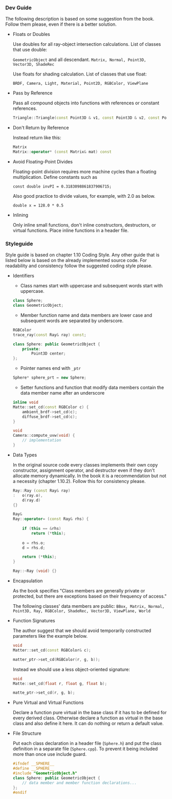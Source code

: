 ### Dev Guide

The following description is based on some suggestion from the book. Follow them please, even if there is a better solution.

* Floats or Doubles

    Use doubles for all ray-object intersection calculations.
    List of classes that use double:
    
    `GeometricObject` and all descendant. `Matrix, Normal, Point3D, Vector3D, ShadeRec`

    Use floats for shading calculation.
    List of classes that use float:
    
    `BRDF, Camera, Light, Material, Point2D, RGBColor, ViewPlane` 

* Pass by Reference

    Pass all compound objects into functions with references or constant references.
    ```cpp
    Triangle::Triangle(const Point3D & v1, const Point3D & v2, const Point3D & v3);
    ```

* Don't Return by Reference

    Instead return like this:
    ```cpp
    Matrix
    Matrix::operator* (const Matrix& mat) const
    ```

* Avoid Floating-Point Divides

    Floating-point division requires more machine cycles than a floating multiplication. Define constants such as

    `const double invPI = 0.3183098861837906715;`

    Also good practice to divide values, for example, with 2.0 as below.

    `double x = 128.0 * 0.5`

* Inlining

    Only inline small functions, don't inline constructors, destructors, or virtual functions. Place inline functions in a header file.


### Styleguide

Style guide is based on chapter 1.10 Coding Style. Any other guide that is listed below is based on the already implemented source code. For readability and consistency follow the suggested coding style please.

* Identifiers

    * Class names start with uppercase and subsequent words start with uppercase.
    ```cpp
    class Sphere;
    class GeometricObject;
    ```
    * Member function name and data members are lower case and subsequent words are separated by underscore.
    ```cpp
    RGBColor	
    trace_ray(const Ray& ray) const;

    class Sphere: public GeometricObject {
        private:
            Point3D center;
    };
    ```
    * Pointer names end with `_ptr`
    ```cpp
    Sphere* sphere_prt = new Sphere;
    ```
    * Setter functions and function that modify data members contain the data member name after an underscore
    ```cpp
    inline void
    Matte::set_cd(const RGBColor c) {
        ambient_brdf->set_cd(c);
        diffuse_brdf->set_cd(c);
    }

    void
    Camera::compute_uvw(void) {
        // implementation
    }
    ```

* Data Types

    In the original source code every classes implements their own copy constructor, assignment operator, and destructor even if they don't allocate memory dynamically. In the book it is a recommendation but not a necessity (chapter 1.10.2).
    Follow this for consistency please.
    ```cpp
    Ray::Ray (const Ray& ray)
	: 	o(ray.o), 
		d(ray.d) 
    {}

    Ray& 
    Ray::operator= (const Ray& rhs) {
        
        if (this == &rhs)
            return (*this);
            
        o = rhs.o; 
        d = rhs.d; 

        return (*this);	
    }

    Ray::~Ray (void) {}
    ```

* Encapsulation
    
    As the book specifies "Class members are generally private or protected, but there are exceptions based on their frequency of access."
    
    The following classes' data members are public: `BBox, Matrix, Normal, Point3D, Ray, RGBColor, ShadeRec, Vector3D, ViewPlane, World`

* Function Signatures
    
    The author suggest that we should avoid temporarily constructed parameters like the example below.
    ```cpp
    void
    Matter::set_cd(const RGBColor& c);

    matter_ptr->set_cd(RGBColor(r, g, b));
    ```
    Instead we should use a less object-oriented signature:
    ```cpp
    void
    Matte::set_cd(float r, float g, float b);

    matte_ptr->set_cd(r, g, b);
    ```

* Pure Virtual and Virtual Functions
    
    Declare a function pure virtual in the base class if it has to be defined for every derived class.
    Otherwise declare a function as virtual in the base class and also define it here. It can do nothing or return a default value.

* File Structure

    Put each class declaration in a header file (`Sphere.h`) and put the class definition in a separate file (`Sphere.cpp`).
    To prevent it being included more than once use include guard.
    ```cpp
    #ifndef __SPHERE__
    #define __SPHERE__
    #include "GeometricObject.h"
    class Sphere: public GeometricObject {
        // data member and member function declarations...
    };
    #endif
    ``` 

